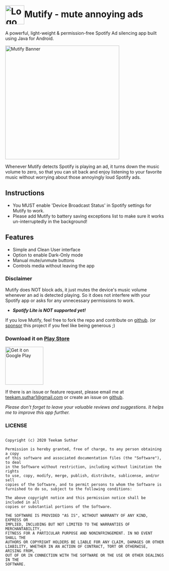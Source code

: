 
# <img alt="Logo" src="https://drive.google.com/u/1/uc?id=1Y5WXSdqaS4bruYLRibYg_N5GEQbkXYBf&export=download" align="center" height="60"></a>Mutify - mute annoying ads 

A powerful, light-weight & permission-free Spotify Ad silencing app built using Java for Android.

<img alt="Mutify Banner" src="https://drive.google.com/u/0/uc?id=1t7fQadMpMd11trXvDgemm3unFchB1XfI&export=download" align="center" height="360"></a>

Whenever Mutify detects Spotify is playing an ad, it turns down the music volume to zero, so that you can sit back and enjoy listening to your favorite music without worrying about those annoyingly loud Spotify ads.

## Instructions </br>

- You MUST enable 'Device Broadcast Status' in Spotify settings for Mutify to work.
- Please add Mutify to battery saving exceptions list to make sure it works un-interruptedly in the background!

## Features </br>

- Simple and Clean User interface
- Option to enable Dark-Only mode
- Manual mute/unmute buttons
- Controls media without leaving the app

### Disclaimer

Mutify does NOT block ads, it just mutes the device's music volume whenever an ad is detected playing. So it does not interfere with your Spotify app or asks for any unnecessary permissions to work.

- **_Spotify Lite is NOT supported yet!_**

If you love Mutify, feel free to fork the repo and contribute on [github](https://github.com/teekamsuthar/Mutify). (or [sponsor](https://patreon.com/teekamsuthar) this project if you feel like being generous ;)

### Download it on [Play Store](https://play.google.com/store/apps/details?id=live.teekamsuthar.mutify)

<!-- [![Get it on Google Play](https://play.google.com/intl/en_us/badges/static/images/badges/en_badge_web_generic.png)](https://play.google.com/store/apps/details?id=live.teekamsuthar.mutify) -->

<a href="https://play.google.com/store/apps/details?id=live.teekamsuthar.mutify"> <img alt="Get it on Google Play" src="https://play.google.com/intl/en_us/badges/static/images/badges/en_badge_web_generic.png" align="center" height="120"></a>
<br>

If there is an issue or feature request, please email me at teekam.suthar1@gmail.com or create an issue on [github](https://github.com/teekamsuthar/Mutify/issues).

_Please don't forget to leave your valuable reviews and suggestions. It helps me to improve this app further._

### LICENSE

```MIT License

Copyright (c) 2020 Teekam Suthar

Permission is hereby granted, free of charge, to any person obtaining a copy
of this software and associated documentation files (the "Software"), to deal
in the Software without restriction, including without limitation the rights
to use, copy, modify, merge, publish, distribute, sublicense, and/or sell
copies of the Software, and to permit persons to whom the Software is
furnished to do so, subject to the following conditions:

The above copyright notice and this permission notice shall be included in all
copies or substantial portions of the Software.

THE SOFTWARE IS PROVIDED "AS IS", WITHOUT WARRANTY OF ANY KIND, EXPRESS OR
IMPLIED, INCLUDING BUT NOT LIMITED TO THE WARRANTIES OF MERCHANTABILITY,
FITNESS FOR A PARTICULAR PURPOSE AND NONINFRINGEMENT. IN NO EVENT SHALL THE
AUTHORS OR COPYRIGHT HOLDERS BE LIABLE FOR ANY CLAIM, DAMAGES OR OTHER
LIABILITY, WHETHER IN AN ACTION OF CONTRACT, TORT OR OTHERWISE, ARISING FROM,
OUT OF OR IN CONNECTION WITH THE SOFTWARE OR THE USE OR OTHER DEALINGS IN THE
SOFTWARE.
